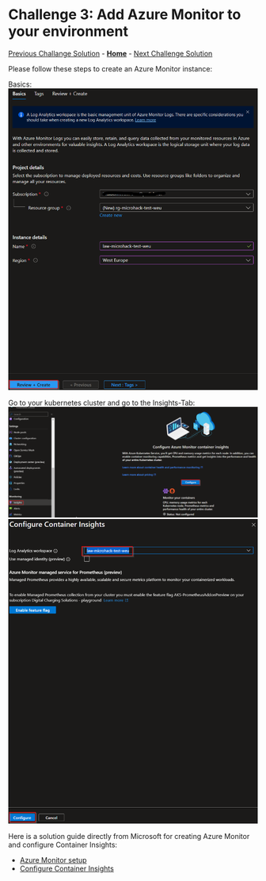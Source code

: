 
# Challenge 3: Add Azure Monitor to your environment

[Previous Challange Solution](./02-Deploy-and-configure-solution.md) - **[Home](../README.md)** - [Next Challenge Solution](./04-Scale-up-solution.md)

Please follow these steps to create an Azure Monitor instance:

Basics:
![NamingConvention](../Images/03-monitor/monitor01.png)

Go to your kubernetes cluster and go to the Insights-Tab:
![NamingConvention](../Images/03-monitor/monitor02.png)
![NamingConvention](../Images/03-monitor/monitor03.png)

Here is a solution guide directly from Microsoft for creating Azure Monitor and configure Container Insights:

* [Azure Monitor setup](https://learn.microsoft.com/en-us/windows-server/storage/storage-spaces/configure-azure-monitor)
* [Configure Container Insights](https://learn.microsoft.com/en-us/azure/azure-monitor/containers/container-insights-onboard)
